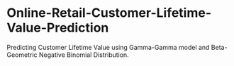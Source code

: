 # Online-Retail-Customer-Lifetime-Value-Prediction
Predicting Customer Lifetime Value using Gamma-Gamma model and Beta-Geometric Negative Binomial Distribution.
